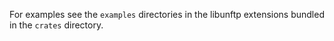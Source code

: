For examples see the `examples` directories in the libunftp extensions bundled in the `crates` directory.